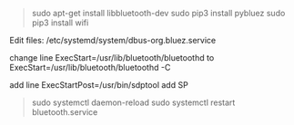 > sudo apt-get install libbluetooth-dev
> sudo pip3 install pybluez
> sudo pip3 install wifi

Edit files:
/etc/systemd/system/dbus-org.bluez.service

change line
ExecStart=/usr/lib/bluetooth/bluetoothd
to
ExecStart=/usr/lib/bluetooth/bluetoothd -C

add line
ExecStartPost=/usr/bin/sdptool add SP

> sudo systemctl daemon-reload
> sudo systemctl restart bluetooth.service